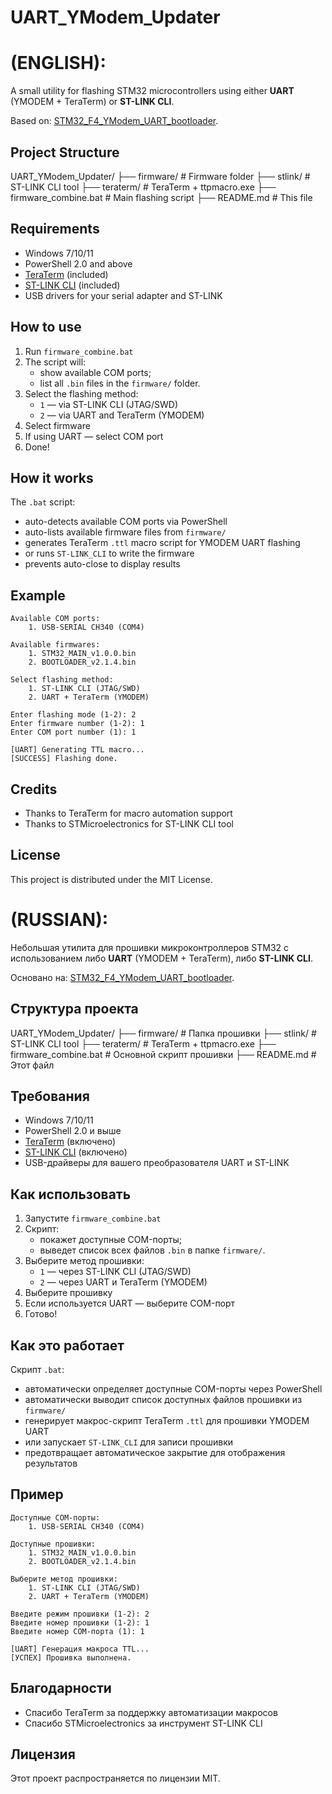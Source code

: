 #  UART_YModem_Updater

# (ENGLISH):

A small utility for flashing STM32 microcontrollers using either **UART** (YMODEM + TeraTerm) or **ST-LINK CLI**.

Based on: [STM32_F4_YModem_UART_bootloader](https://github.com/SeegmaEpsilon/STM32_F4_YModem_UART_bootloader).

## Project Structure
UART_YModem_Updater/
├── firmware/ # Firmware folder
├── stlink/ # ST-LINK CLI tool
├── teraterm/ # TeraTerm + ttpmacro.exe
├── firmware_combine.bat # Main flashing script
├── README.md # This file

## Requirements

- Windows 7/10/11
- PowerShell 2.0 and above
- [TeraTerm](https://github.com/TeraTermProject/teraterm) (included)
- [ST-LINK CLI](https://www.st.com/en/development-tools/stsw-link004.html) (included)
- USB drivers for your serial adapter and ST-LINK

## How to use

1. Run `firmware_combine.bat`
2. The script will:
   - show available COM ports;
   - list all `.bin` files in the `firmware/` folder.
3. Select the flashing method:
   - `1` — via ST-LINK CLI (JTAG/SWD)
   - `2` — via UART and TeraTerm (YMODEM)
4. Select firmware
5. If using UART — select COM port
6. Done! 

## How it works

The `.bat` script:
- auto-detects available COM ports via PowerShell
- auto-lists available firmware files from `firmware/`
- generates TeraTerm `.ttl` macro script for YMODEM UART flashing
- or runs `ST-LINK_CLI` to write the firmware
- prevents auto-close to display results

## Example
```
Available COM ports:
    1. USB-SERIAL CH340 (COM4)

Available firmwares:
    1. STM32_MAIN_v1.0.0.bin
    2. BOOTLOADER_v2.1.4.bin

Select flashing method:
    1. ST-LINK CLI (JTAG/SWD)
    2. UART + TeraTerm (YMODEM)

Enter flashing mode (1-2): 2
Enter firmware number (1-2): 1
Enter COM port number (1): 1

[UART] Generating TTL macro...
[SUCCESS] Flashing done.
```

## Credits

- Thanks to TeraTerm for macro automation support
- Thanks to STMicroelectronics for ST-LINK CLI tool

## License

This project is distributed under the MIT License.

# (RUSSIAN):

Небольшая утилита для прошивки микроконтроллеров STM32 с использованием либо **UART** (YMODEM + TeraTerm), либо **ST-LINK CLI**.

Основано на: [STM32_F4_YModem_UART_bootloader](https://github.com/SeegmaEpsilon/STM32_F4_YModem_UART_bootloader).

## Структура проекта
UART_YModem_Updater/
├── firmware/ # Папка прошивки
├── stlink/ # ST-LINK CLI tool
├── teraterm/ # TeraTerm + ttpmacro.exe
├── firmware_combine.bat # Основной скрипт прошивки
├── README.md # Этот файл

## Требования

- Windows 7/10/11
- PowerShell 2.0 и выше
- [TeraTerm](https://github.com/TeraTermProject/teraterm) (включено)
- [ST-LINK CLI](https://www.st.com/en/development-tools/stsw-link004.html) (включено)
- USB-драйверы для вашего преобразователя UART и ST-LINK 

## Как использовать

1. Запустите `firmware_combine.bat`
2. Скрипт:
    - покажет доступные COM-порты;
    - выведет список всех файлов `.bin` в папке `firmware/`.
3. Выберите метод прошивки:
    - `1` — через ST-LINK CLI (JTAG/SWD)
    - `2` — через UART и TeraTerm (YMODEM)
4. Выберите прошивку
5. Если используется UART — выберите COM-порт
6. Готово!

## Как это работает

Скрипт `.bat`:
- автоматически определяет доступные COM-порты через PowerShell
- автоматически выводит список доступных файлов прошивки из `firmware/`
- генерирует макрос-скрипт TeraTerm `.ttl` для прошивки YMODEM UART
- или запускает `ST-LINK_CLI` для записи прошивки
- предотвращает автоматическое закрытие для отображения результатов

## Пример
```
Доступные COM-порты:
    1. USB-SERIAL CH340 (COM4)

Доступные прошивки:
    1. STM32_MAIN_v1.0.0.bin
    2. BOOTLOADER_v2.1.4.bin

Выберите метод прошивки:
    1. ST-LINK CLI (JTAG/SWD)
    2. UART + TeraTerm (YMODEM)

Введите режим прошивки (1-2): 2
Введите номер прошивки (1-2): 1
Введите номер COM-порта (1): 1

[UART] Генерация макроса TTL...
[УСПЕХ] Прошивка выполнена.
```

## Благодарности

- Спасибо TeraTerm за поддержку автоматизации макросов
- Спасибо STMicroelectronics за инструмент ST-LINK CLI

## Лицензия

Этот проект распространяется по лицензии MIT.

